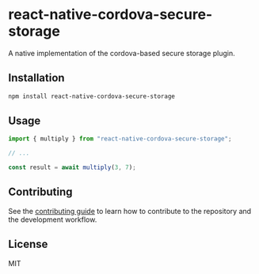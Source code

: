 # react-native-cordova-secure-storage

A native implementation of the cordova-based secure storage plugin.

## Installation

```sh
npm install react-native-cordova-secure-storage
```

## Usage

```js
import { multiply } from "react-native-cordova-secure-storage";

// ...

const result = await multiply(3, 7);
```

## Contributing

See the [contributing guide](CONTRIBUTING.md) to learn how to contribute to the repository and the development workflow.

## License

MIT
